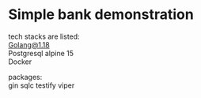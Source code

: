 # Simple bank demonstration


tech stacks are listed:<br>
Golang@1.18<br>
Postgresql alpine 15<br>
Docker

packages:<br>
gin
sqlc
testify
viper
